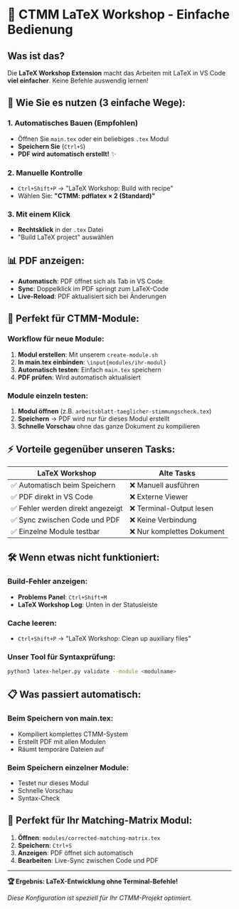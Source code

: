 # 🚀 CTMM LaTeX Workshop - Einfache Bedienung

## Was ist das?
Die **LaTeX Workshop Extension** macht das Arbeiten mit LaTeX in VS Code **viel einfacher**. Keine Befehle auswendig lernen!

## 🎯 **Wie Sie es nutzen (3 einfache Wege):**

### **1. Automatisches Bauen (Empfohlen)**
- Öffnen Sie `main.tex` oder ein beliebiges `.tex` Modul
- **Speichern Sie** (`Ctrl+S`)
- **PDF wird automatisch erstellt!** ✨

### **2. Manuelle Kontrolle**
- `Ctrl+Shift+P` → "LaTeX Workshop: Build with recipe"
- Wählen Sie: **"CTMM: pdflatex × 2 (Standard)"**

### **3. Mit einem Klick**
- **Rechtsklick** in der `.tex` Datei
- "Build LaTeX project" auswählen

## 📊 **PDF anzeigen:**
- **Automatisch**: PDF öffnet sich als Tab in VS Code
- **Sync**: Doppelklick im PDF springt zum LaTeX-Code
- **Live-Reload**: PDF aktualisiert sich bei Änderungen

## 🧩 **Perfekt für CTMM-Module:**

### **Workflow für neue Module:**
1. **Modul erstellen**: Mit unserem `create-module.sh`
2. **In main.tex einbinden**: `\input{modules/ihr-modul}`
3. **Automatisch testen**: Einfach `main.tex` speichern
4. **PDF prüfen**: Wird automatisch aktualisiert

### **Module einzeln testen:**
1. **Modul öffnen** (z.B. `arbeitsblatt-taeglicher-stimmungscheck.tex`)
2. **Speichern** → PDF wird nur für dieses Modul erstellt
3. **Schnelle Vorschau** ohne das ganze Dokument zu kompilieren

## ⚡ **Vorteile gegenüber unseren Tasks:**

| LaTeX Workshop | Alte Tasks |
|----------------|------------|
| ✅ Automatisch beim Speichern | ❌ Manuell ausführen |
| ✅ PDF direkt in VS Code | ❌ Externe Viewer |
| ✅ Fehler werden direkt angezeigt | ❌ Terminal-Output lesen |
| ✅ Sync zwischen Code und PDF | ❌ Keine Verbindung |
| ✅ Einzelne Module testbar | ❌ Nur komplettes Dokument |

## 🛠️ **Wenn etwas nicht funktioniert:**

### **Build-Fehler anzeigen:**
- **Problems Panel**: `Ctrl+Shift+M`
- **LaTeX Workshop Log**: Unten in der Statusleiste

### **Cache leeren:**
- `Ctrl+Shift+P` → "LaTeX Workshop: Clean up auxiliary files"

### **Unser Tool für Syntaxprüfung:**
```bash
python3 latex-helper.py validate --module <modulname>
```

## 📋 **Was passiert automatisch:**

### **Beim Speichern von main.tex:**
- Kompiliert komplettes CTMM-System
- Erstellt PDF mit allen Modulen
- Räumt temporäre Dateien auf

### **Beim Speichern einzelner Module:**
- Testet nur dieses Modul
- Schnelle Vorschau
- Syntax-Check

## 🎨 **Perfekt für Ihr Matching-Matrix Modul:**
1. **Öffnen**: `modules/corrected-matching-matrix.tex`
2. **Speichern**: `Ctrl+S`
3. **Anzeigen**: PDF öffnet sich automatisch
4. **Bearbeiten**: Live-Sync zwischen Code und PDF

---

**🏆 Ergebnis: LaTeX-Entwicklung ohne Terminal-Befehle!**

*Diese Konfiguration ist speziell für Ihr CTMM-Projekt optimiert.*
